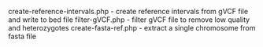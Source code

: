 create-reference-intervals.php - create reference intervals from gVCF file and write to bed file
filter-gVCF.php - filter gVCF file to remove low quality and heterozygotes
create-fasta-ref.php - extract a single chromosome from fasta file
